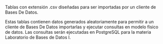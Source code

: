 Tablas con extensión .csv diseñadas para ser importadas por un cliente de Bases De Datos.

Estas tablas contienen datos generados aleatoriamente para permitir a un cliente de Bases De Datos importarlas y ejecutar consultas en modelo físico de datos. Las consultas serán ejecutadas en PostgreSQL para la materia Laboratorio de Bases de Datos I.
